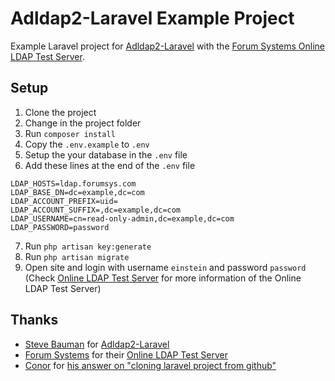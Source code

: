 # Adldap2-Laravel Example Project
Example Laravel project for [Adldap2-Laravel](https://github.com/Adldap2/Adldap2-Laravel) with the [Forum Systems Online LDAP Test Server](https://www.forumsys.com/tutorials/integration-how-to/ldap/online-ldap-test-server/).

## Setup
 1. Clone the project
 2. Change in the project folder
 3. Run `composer install`
 4. Copy the `.env.example` to `.env`
 5. Setup the your database in the `.env` file
 6. Add these lines at the end of the `.env` file  
```
LDAP_HOSTS=ldap.forumsys.com
LDAP_BASE_DN=dc=example,dc=com
LDAP_ACCOUNT_PREFIX=uid=
LDAP_ACCOUNT_SUFFIX=,dc=example,dc=com
LDAP_USERNAME=cn=read-only-admin,dc=example,dc=com
LDAP_PASSWORD=password
```
 7. Run `php artisan key:generate`
 8. Run `php artisan migrate`
 9. Open site and login with username `einstein` and password `password` (Check [Online LDAP Test Server](https://www.forumsys.com/tutorials/integration-how-to/ldap/online-ldap-test-server/) for more information of the Online LDAP Test Server)

## Thanks
  - [Steve Bauman](https://github.com/stevebauman) for [Adldap2-Laravel](https://github.com/Adldap2/Adldap2-Laravel)
  - [Forum Systems](https://www.forumsys.com/) for their [Online LDAP Test Server](https://www.forumsys.com/tutorials/integration-how-to/ldap/online-ldap-test-server/)
  - [Conor](https://stackoverflow.com/users/6426405/conor) for [his answer on "cloning laravel project from github"](https://stackoverflow.com/a/39913449/2246865)
